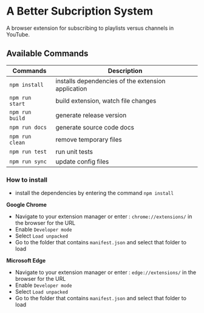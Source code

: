# A Better Subcription System

A browser extension for subscribing to playlists versus channels in YouTube.

## Available Commands

| Commands | Description |
| --- | --- |
| `npm install` | installs dependencies of the extension application |
| `npm run start` | build extension, watch file changes |
| `npm run build` | generate release version |
| `npm run docs` | generate source code docs |
| `npm run clean` | remove temporary files |
| `npm run test` | run unit tests |
| `npm run sync` | update config files |


### How to install
- install the dependencies by entering the command `npm install`

**Google Chrome**
- Navigate to your extension manager or enter : `chrome://extensions/` in the browser for the URL
- Enable `Developer mode`
- Select `Load unpacked`
- Go to the folder that contains `manifest.json` and select that folder to load

**Microsoft Edge**
- Navigate to your extension manager or enter : `edge://extensions/` in the browser for the URL
- Enable `Developer mode`
- Select `Load unpacked`
- Go to the folder that contains `manifest.json` and select that folder to load